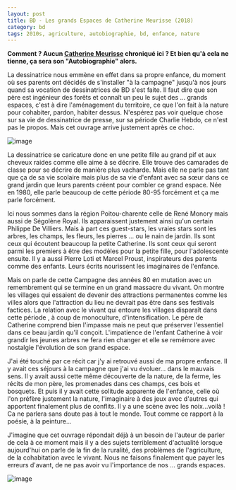 ```yaml
---
layout: post
title: BD - Les grands Espaces de Catherine Meurisse (2018)
category: bd
tags: 2010s, agriculture, autobiographie, bd, enfance, nature
---
```

**Comment ? Aucun <a href="https://fr.wikipedia.org/wiki/Catherine_Meurisse">Catherine Meurisse</a> chroniqué ici ? Et bien qu'à cela ne tienne, ça sera son "Autobiographie" alors.**

La dessinatrice nous emmène en effet dans sa propre enfance, du moment où ses parents ont décidés de s'installer "à la campagne" jusqu'à nos jours quand sa vocation de dessinatrices de BD s'est faite. Il faut dire que son père est ingénieur des forêts et connaît un peu le sujet des ... grands espaces, c'est à dire l'aménagement du territoire, ce que l'on fait à la nature pour cohabiter, pardon, habiter dessus. N'espérez pas voir quelque chose sur sa vie de dessinatrice de presse, sur sa période Charlie Hebdo, ce n'est pas le propos. Mais cet ouvrage arrive justement après ce choc.

![image](https://cheziceman.files.wordpress.com/2019/11/grandsespace.jpeg)

La dessinatrice se caricature donc en une petite fille au grand pif et aux cheveux raides comme elle aime à se décrire. Elle trouve des camarades de classe pour se décrire de manière plus vacharde. Mais elle ne parle pas tant que ça de sa vie scolaire mais plus de sa vie d'enfant avec sa sœur dans ce grand jardin que leurs parents créent pour combler ce grand espace.  Née en 1980, elle parle beaucoup de cette période 80-95 forcément et ça me parle forcément.

Ici nous sommes dans la région Poitou-charente celle de René Monory mais aussi de Ségolène Royal. Ils apparaissent justement ainsi qu'un certain Philippe De Villiers. Mais à part ces guest-stars, les vraies stars sont les arbres, les champs, les fleurs, les pierres ... ou le nain de jardin. Ils sont ceux qui écoutent beaucoup la petite Catherine. Ils sont ceux qui seront parmi les premiers à être des modèles pour la petite fille, pour l'adolescente ensuite. Il y a aussi Pierre Loti et Marcel Proust, inspirateurs des parents comme des enfants. Leurs écrits nourissent les imaginaires de l'enfance. 

Mais on parle de cette Campagne des années 80 en mutation avec un remembrement qui se termine en un grand massacre du vivant. On montre les villages qui essaient de devenir des attractions permanentes comme les villes alors que l'attraction du lieu ne devrait pas être dans ses festivals factices. La relation avec le vivant qui entoure les villages disparaît dans cette période , à coup de monoculture, d'intensification. Le père de Catherine comprend bien l'impasse mais ne peut que préserver l'essentiel dans ce beau jardin qu'il conçoit. L'impatience de l'enfant Catherine à voir grandir les jeunes arbres ne fera rien changer et elle se remémore avec nostalgie l'évolution de son grand espace.

J'ai été touché par ce récit car j'y ai retrouvé aussi de ma propre enfance. Il y avait ces séjours à la campagne que j'ai vu évoluer... dans le mauvais sens. Il y avait aussi cette même découverte de la nature, de la ferme, les récits de mon père, les promenades dans ces champs, ces bois et bosquets. Et puis il y avait cette solitude apparente de l'enfance, celle où l'on préfère justement la nature, l'imaginaire à des jeux avec d'autres qui apportent finalement plus de conflits. Il y a une scène avec les noix...voilà ! Ca ne parlera sans doute pas à tout le monde. Tout comme ce rapport à la poésie, à la peinture...

J'imagine que cet ouvrage répondait déjà à un besoin de l'auteur de parler de cela à ce moment mais il y a des sujets terriblement d'actualité lorsque aujourd'hui on parle de la fin de la ruralité, des problèmes de l'agriculture, de la cohabitation avec le vivant. Nous ne faisons finalement que payer les erreurs d'avant, de ne pas avoir vu l'importance de nos ... grands espaces. 

![image](https://cheziceman.files.wordpress.com/2019/11/grandsespaces2.jpg)

